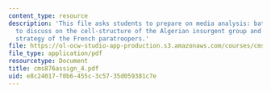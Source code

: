 ```yaml
---
content_type: resource
description: 'This file asks students to prepare on media analysis: battle of Algiers,
  to discuss on the cell-structure of the Algerian insurgent group and the counter-terrorist
  strategy of the French paratroopers.'
file: https://ol-ocw-studio-app-production.s3.amazonaws.com/courses/cms-876-history-of-media-and-technology-spring-2005/e8c24017f0b6455c3c5735d059381c7e_cms876assign_4.pdf
file_type: application/pdf
resourcetype: Document
title: cms876assign_4.pdf
uid: e8c24017-f0b6-455c-3c57-35d059381c7e
---
```

